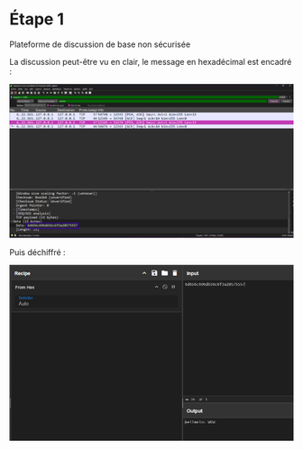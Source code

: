 # Étape 1 
Plateforme de discussion de base non sécurisée 

La discussion peut-être vu en clair, le message en hexadécimal est encadré : 

![](Wireshark_Comm_Claire.png)

Puis déchiffré : 

![](Comm_Claire_Dechiffre.png)